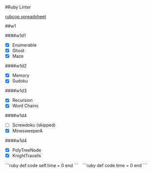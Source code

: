 #Ruby Linter

[rubcop spreadsheet](https://docs.google.com/a/appacademy.io/spreadsheets/d/1LSf0TQyAI98yZIFqe_u40V7q_j7pcFjUDE7EcVBdQ98/edit?usp=sharing)

##w1

####w1d1
- [x] Enumerable
- [x] Ghost
- [x] Maze

####w1d2
- [x] Memory
- [x] Sudoku

####w1d3
- [x] Recursion
- [x] Word Chains

####w1d4
- [ ] Screwdoku (skipped)
- [x] MinesweeperA

####w1d4
- [x] PolyTreeNode
- [x] KnightTravails

<div style='width: 50%; display: block; float: left'>
```ruby
  def code
    self.time = 0
  end
```
</div>

<div style='width: 50%; display: block; float: left'>
```ruby
  def code
    time = 0
  end
```
</div>
